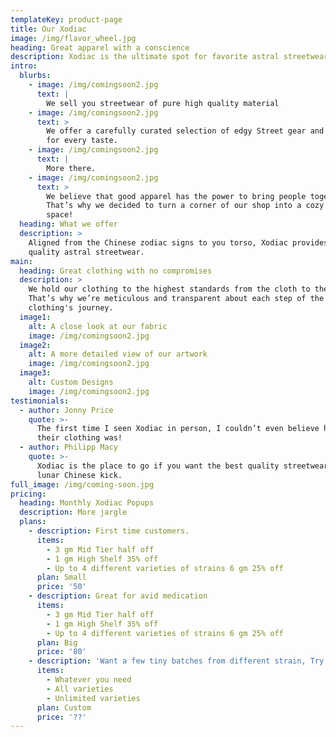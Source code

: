 ```yaml
---
templateKey: product-page
title: Our Xodiac
image: /img/flavor_wheel.jpg
heading: Great apparel with a conscience
description: Xodiac is the ultimate spot for favorite astral streetwear.
intro:
  blurbs:
    - image: /img/comingsoon2.jpg
      text: |
        We sell you streetwear of pure high quality material
    - image: /img/comingsoon2.jpg
      text: >
        We offer a carefully curated selection of edgy Street gear and styles
        for every taste.
    - image: /img/comingsoon2.jpg
      text: |
        More there.
    - image: /img/comingsoon2.jpg
      text: >
        We believe that good apparel has the power to bring people together.
        That’s why we decided to turn a corner of our shop into a cozy meeting
        space!
  heading: What we offer
  description: >
    Aligned from the Chinese zodiac signs to you torso, Xodiac provides you with
    quality astral streetwear.
main:
  heading: Great clothing with no compromises
  description: >
    We hold our clothing to the highest standards from the cloth to the press.
    That’s why we’re meticulous and transparent about each step of the
    clothing's journey.
  image1:
    alt: A close look at our fabric
    image: /img/comingsoon2.jpg
  image2:
    alt: A more detailed view of our artwork
    image: /img/comingsoon2.jpg
  image3:
    alt: Custom Designs
    image: /img/comingsoon2.jpg
testimonials:
  - author: Jonny Price
    quote: >-
      The first time I seen Xodiac in person, I couldn’t even believe how sick
      their clothing was!
  - author: Philipp Macy
    quote: >-
      Xodiac is the place to go if you want the best quality streetwear with a
      lunar Chinese kick.
full_image: /img/coming-soon.jpg
pricing:
  heading: Monthly Xodiac Popups
  description: More jargle
  plans:
    - description: First time customers.
      items:
        - 3 gm Mid Tier half off
        - 1 gm High Shelf 35% off
        - Up to 4 different varieties of strains 6 gm 25% off
      plan: Small
      price: '50'
    - description: Great for avid medication
      items:
        - 3 gm Mid Tier half off
        - 1 gm High Shelf 35% off
        - Up to 4 different varieties of strains 6 gm 25% off
      plan: Big
      price: '80'
    - description: 'Want a few tiny batches from different strain, Try our custom plan'
      items:
        - Whatever you need
        - All varieties
        - Unlimited varieties
      plan: Custom
      price: '??'
---
```


